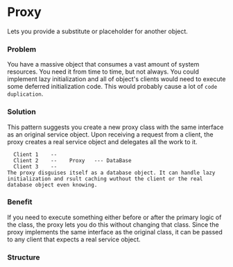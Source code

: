 # Proxy
Lets you provide a substitute or placeholder for another object.

### Problem
You have a massive object that consumes a vast amount of system resources. You need it from time to time, but not always. You could implement lazy initialization and all of object's clients would need to execute some deferred initialization code. This would probably cause a lot of ```code duplication```.

### Solution
This pattern suggests you create a new proxy class with the same interface as an original service object. Upon receiving a request from a client, the proxy creates a real service object and delegates all the work to it.

```
  Client 1    --
  Client 2    --    Proxy   --- DataBase
  Client 3    --
The proxy disguises itself as a database object. It can handle lazy initialization and rsult caching wuthout the client or the real database object even knowing.
```

### Benefit
If you need to execute something either before or after the primary logic of the class, the proxy lets you do this without changing that class. Since the proxy implements the same interface as the original class, it can be passed to any client that expects a real service object.

### Structure
